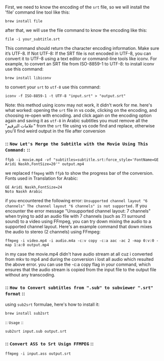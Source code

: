First, we need to know the encoding of the `srt` file, so we will install the 'file' command line tool like this: 

```plaintext
brew install file
```

after that, we will use the file command to know the encoding like this: 

```plaintext
file -i your_subtitle.srt
```

This command should return the character encoding information. Make sure it’s UTF-8.
If Not UTF-8: If the SRT file is not encoded in UTF-8, you can convert it to UTF-8 using a text editor or command-line tools like iconv. For example, to convert an SRT file from ISO-8859-1 to UTF-8:
to install iconv use this command: 

```plaintext
brew install libiconv
```

to convert your `srt` to `utf-8` use this command: 

```plaintext
iconv -f ISO-8859-1 -t UTF-8 "input.srt" > "output.srt"
```

Note: this method using iconv may not work, it didn't work for me. here's what worked: opening the `srt` file in vs code, clicking on the encoding, and choosing re-open with encoding. and click again on the encoding option again and saving it as `utf-8`
in Arabic subtitles you must remove all the "علامات الترقيم" from the `srt` file using vs code find and replace, otherwise you'll find weird output in the file after conversion
### :: `Now Let's Merge the Subtitle with the Movie Using This Command:` ::

```plaintext
ffpb -i movie.mp4 -vf "subtitles=subtitle.srt:force_style='FontName=GE Aridi Naskh,FontSize=20'" output.mp4
```

we replaced `ffmpeg` with `ffpb` to show the progress bar of the conversion. 
Fonts used in Translation for Arabic: 

```plaintext
GE Aridi Naskh,FontSize=24
Noto Naskh Arabic
```

if you encountered the following error: 
`Unsupported channel layout "6 channels" The channel layout "6 channels" is not supported.`
If you encounter the error message "Unsupported channel layout: 7 channels" when trying to add an audio file with 7 channels (such as 7.1 surround sound) to a video using FFmpeg, you can try down mixing the audio to a supported channel layout.
Here's an example command that down mixes the audio to stereo (2 channels) using FFmpeg:

```plaintext
ffmpeg -i video.mp4 -i audio.m4a -c:v copy -c:a aac -ac 2 -map 0:v:0 -map 1:a:0 output.mp4
```

in my case the movie.mp4 didn't have audio stream at all cuz i converted from mkv to mp4 and during the conversion i lost all audio which resulted the above error. 
you can use the ﻿-c:a copy flag in your command, which ensures that the audio stream is copied from the input file to the output file without any transcoding.
### :: `How to Convert subtitles from ".sub" to subviewer ".srt" format` ::

using `sub2srt` formulae, here's how to install it: 

```plaintext
brew install sub2srt
```

:: `Usage` ::

```plaintext
sub2srt input.sub output.srt
```

### :: __`Convert ASS to Srt Usign FFMPEG`__ ::

```plaintext
ffmpeg -i input.ass output.srt
```
